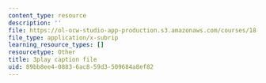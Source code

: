 ```yaml
---
content_type: resource
description: ''
file: https://ol-ocw-studio-app-production.s3.amazonaws.com/courses/18-065-matrix-methods-in-data-analysis-signal-processing-and-machine-learning-spring-2018/89bb8ee408836ac859d3509684a8ef82_or6C4yBk_SY.srt
file_type: application/x-subrip
learning_resource_types: []
resourcetype: Other
title: 3play caption file
uid: 89bb8ee4-0883-6ac8-59d3-509684a8ef82
---
```

